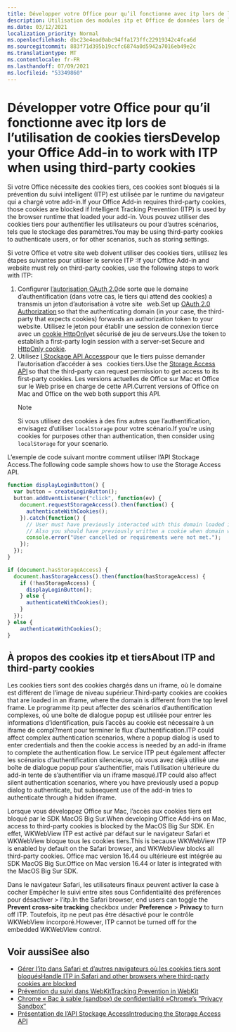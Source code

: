 ```yaml
---
title: Développer votre Office pour qu’il fonctionne avec itp lors de l’utilisation de cookies tiers
description: Utilisation des modules itp et Office de données lors de l’utilisation de cookies tiers
ms.date: 03/12/2021
localization_priority: Normal
ms.openlocfilehash: dbc23e4ead0abc94ffa173ffc22919342c4fca6d
ms.sourcegitcommit: 883f71d395b19ccfc6874a0d5942a7016eb49e2c
ms.translationtype: MT
ms.contentlocale: fr-FR
ms.lasthandoff: 07/09/2021
ms.locfileid: "53349860"
---
```

# <a name="develop-your-office-add-in-to-work-with-itp-when-using-third-party-cookies"></a><span data-ttu-id="6ccef-103">Développer votre Office pour qu’il fonctionne avec itp lors de l’utilisation de cookies tiers</span><span class="sxs-lookup"><span data-stu-id="6ccef-103">Develop your Office Add-in to work with ITP when using third-party cookies</span></span>

<span data-ttu-id="6ccef-104">Si votre Office nécessite des cookies tiers, ces cookies sont bloqués si la prévention du suivi intelligent (ITP) est utilisée par le runtime du navigateur qui a chargé votre add-in.</span><span class="sxs-lookup"><span data-stu-id="6ccef-104">If your Office Add-in requires third-party cookies, those cookies are blocked if Intelligent Tracking Prevention (ITP) is used by the browser runtime that loaded your add-in.</span></span> <span data-ttu-id="6ccef-105">Vous pouvez utiliser des cookies tiers pour authentifier les utilisateurs ou pour d’autres scénarios, tels que le stockage des paramètres.</span><span class="sxs-lookup"><span data-stu-id="6ccef-105">You may be using third-party cookies to authenticate users, or for other scenarios, such as storing settings.</span></span>

<span data-ttu-id="6ccef-106">Si votre Office et votre site web doivent utiliser des cookies tiers, utilisez les étapes suivantes pour utiliser le service ITP :</span><span class="sxs-lookup"><span data-stu-id="6ccef-106">If your Office Add-in and website must rely on third-party cookies, use the following steps to work with ITP:</span></span>

1. <span data-ttu-id="6ccef-107">Configurer [l’autorisation OAuth 2.0](https://tools.ietf.org/html/rfc6749)de sorte que le domaine d’authentification (dans votre cas, le tiers qui attend des cookies) a transmis un jeton d’autorisation à votre site   web.</span><span class="sxs-lookup"><span data-stu-id="6ccef-107">Set up [OAuth 2.0 Authorization](https://tools.ietf.org/html/rfc6749) so that the authenticating domain (in your case, the third-party that expects cookies) forwards an authorization token to your website.</span></span> <span data-ttu-id="6ccef-108">Utilisez le jeton pour établir une session de connexion tierce avec un [cookie HttpOnly](https://developer.mozilla.org/docs/Web/HTTP/Cookies#Secure_and_HttpOnly_cookies)et sécurisé de jeu de serveurs.</span><span class="sxs-lookup"><span data-stu-id="6ccef-108">Use the token to establish a first-party login session with a server-set Secure and [HttpOnly cookie](https://developer.mozilla.org/docs/Web/HTTP/Cookies#Secure_and_HttpOnly_cookies).</span></span>
2. <span data-ttu-id="6ccef-109">Utilisez [l Stockage API Access](https://webkit.org/blog/8124/introducing-storage-access-api/)pour que le tiers puisse demander l’autorisation d’accéder à ses   cookies tiers.</span><span class="sxs-lookup"><span data-stu-id="6ccef-109">Use the [Storage Access API](https://webkit.org/blog/8124/introducing-storage-access-api/) so that the third-party can request permission to get access to its first-party cookies.</span></span> <span data-ttu-id="6ccef-110">Les versions actuelles de Office sur Mac et Office sur le Web prise en charge de cette API.</span><span class="sxs-lookup"><span data-stu-id="6ccef-110">Current versions of Office on Mac and Office on the web both support this API.</span></span>
    > [!NOTE]
    > <span data-ttu-id="6ccef-111">Si vous utilisez des cookies à des fins autres que l’authentification, envisagez d’utiliser `localStorage` pour votre scénario.</span><span class="sxs-lookup"><span data-stu-id="6ccef-111">If you're using cookies for purposes other than authentication, then consider using `localStorage` for your scenario.</span></span>

<span data-ttu-id="6ccef-112">L’exemple de code suivant montre comment utiliser l’API Stockage Access.</span><span class="sxs-lookup"><span data-stu-id="6ccef-112">The following code sample shows how to use the Storage Access API.</span></span>

```javascript
function displayLoginButton() {
  var button = createLoginButton();
  button.addEventListener("click", function(ev) {
    document.requestStorageAccess().then(function() {
      authenticateWithCookies(); 
    }).catch(function() {
      // User must have previously interacted with this domain loaded in a top frame
      // Also you should have previously written a cookie when domain was loaded in the top frame
      console.error("User cancelled or requirements were not met.");
    });
  });
}

if (document.hasStorageAccess) { 
  document.hasStorageAccess().then(function(hasStorageAccess) { 
    if (!hasStorageAccess) { 
      displayLoginButton(); 
    } else { 
      authenticateWithCookies(); 
    } 
  }); 
} else { 
    authenticateWithCookies(); 
} 
```

## <a name="about-itp-and-third-party-cookies"></a><span data-ttu-id="6ccef-113">À propos des cookies itp et tiers</span><span class="sxs-lookup"><span data-stu-id="6ccef-113">About ITP and third-party cookies</span></span>

<span data-ttu-id="6ccef-114">Les cookies tiers sont des cookies chargés dans un iframe, où le domaine est différent de l’image de niveau supérieur.</span><span class="sxs-lookup"><span data-stu-id="6ccef-114">Third-party cookies are cookies that are loaded in an iframe, where the domain is different from the top level frame.</span></span> <span data-ttu-id="6ccef-115">Le programme itp peut affecter des scénarios d’authentification complexes, où une boîte de dialogue popup est utilisée pour entrer les informations d’identification, puis l’accès au cookie est nécessaire à un iframe de compl?ment pour terminer le flux d’authentification.</span><span class="sxs-lookup"><span data-stu-id="6ccef-115">ITP could affect complex authentication scenarios, where a popup dialog is used to enter credentials and then the cookie access is needed by an add-in iframe to complete the authentication flow.</span></span> <span data-ttu-id="6ccef-116">Le service ITP peut également affecter les scénarios d’authentification silencieuse, où vous avez déjà utilisé une boîte de dialogue popup pour s’authentifier, mais l’utilisation ultérieure du add-in tente de s’authentifier via un iframe masqué.</span><span class="sxs-lookup"><span data-stu-id="6ccef-116">ITP could also affect silent authentication scenarios, where you have previously used a popup dialog to authenticate, but subsequent use of the add-in tries to authenticate through a hidden iframe.</span></span>

<span data-ttu-id="6ccef-117">Lorsque vous développez Office sur Mac, l’accès aux cookies tiers est bloqué par le SDK MacOS Big Sur.</span><span class="sxs-lookup"><span data-stu-id="6ccef-117">When developing Office Add-ins on Mac, access to third-party cookies is blocked by the MacOS Big Sur SDK.</span></span> <span data-ttu-id="6ccef-118">En effet, WKWebView ITP est activé par défaut sur le navigateur Safari et WKWebView bloque tous les cookies tiers.</span><span class="sxs-lookup"><span data-stu-id="6ccef-118">This is because WKWebView ITP is enabled by default on the Safari browser, and WKWebView blocks all third-party cookies.</span></span> <span data-ttu-id="6ccef-119">Office mac version 16.44 ou ultérieure est intégrée au SDK MacOS Big Sur.</span><span class="sxs-lookup"><span data-stu-id="6ccef-119">Office on Mac version 16.44 or later is integrated with the MacOS Big Sur SDK.</span></span>

<span data-ttu-id="6ccef-120">Dans le navigateur Safari, les utilisateurs finaux peuvent activer la case à cocher Empêcher le suivi entre sites sous Confidentialité des préférences pour désactiver   >   l’itp.</span><span class="sxs-lookup"><span data-stu-id="6ccef-120">In the Safari browser, end users can toggle the **Prevent cross-site tracking** checkbox under **Preference** > **Privacy** to turn off ITP.</span></span> <span data-ttu-id="6ccef-121">Toutefois, itp ne peut pas être désactivé pour le contrôle WKWebView incorporé.</span><span class="sxs-lookup"><span data-stu-id="6ccef-121">However, ITP cannot be turned off for the embedded WKWebView control.</span></span>

## <a name="see-also"></a><span data-ttu-id="6ccef-122">Voir aussi</span><span class="sxs-lookup"><span data-stu-id="6ccef-122">See also</span></span>

- [<span data-ttu-id="6ccef-123">Gérer l’itp dans Safari et d’autres navigateurs où les cookies tiers sont bloqués</span><span class="sxs-lookup"><span data-stu-id="6ccef-123">Handle ITP in Safari and other browsers where third-party cookies are blocked</span></span>](/azure/active-directory/develop/reference-third-party-cookies-spas)
- [<span data-ttu-id="6ccef-124">Prévention du suivi dans WebKit</span><span class="sxs-lookup"><span data-stu-id="6ccef-124">Tracking Prevention in WebKit</span></span>](https://webkit.org/tracking-prevention/)
- [<span data-ttu-id="6ccef-125">Chrome « Bac à sable (sandbox) de confidentialité »</span><span class="sxs-lookup"><span data-stu-id="6ccef-125">Chrome’s “Privacy Sandbox”</span></span>](https://blog.chromium.org/2020/01/building-more-private-web-path-towards.html)
- [<span data-ttu-id="6ccef-126">Présentation de l’API Stockage Access</span><span class="sxs-lookup"><span data-stu-id="6ccef-126">Introducing the Storage Access API</span></span>](https://blogs.windows.com/msedgedev/2020/07/08/introducing-storage-access-api/)
